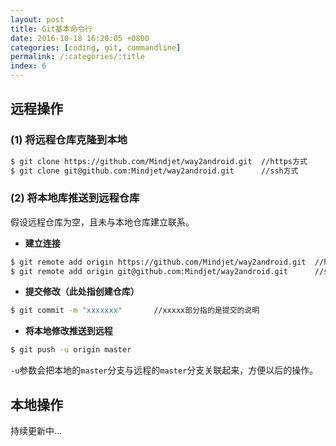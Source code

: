 ```yaml
---
layout: post
title: Git基本命令行
date: 2016-10-18 16:20:05 +0800
categories: [coding, git, commandline]
permalink: /:categories/:title
index: 6
---
```


## 远程操作

### (1) 将远程仓库克隆到本地

```bash
$ git clone https://github.com/Mindjet/way2android.git  //https方式
$ git clone git@github.com:Mindjet/way2android.git      //ssh方式
```

### (2) 将本地库推送到远程仓库
假设远程仓库为空，且未与本地仓库建立联系。  

- **建立连接**  

```bash
$ git remote add origin https://github.com/Mindjet/way2android.git  //https方式
$ git remote add origin git@github.com:Mindjet/way2android.git      //ssh方式
```
- **提交修改（此处指创建仓库）**

```bash
$ git commit -m "xxxxxxx"       //xxxxx部分指的是提交的说明
```

- **将本地修改推送到远程**

```bash
$ git push -u origin master
```
`-u`参数会把本地的`master`分支与远程的`master`分支关联起来，方便以后的操作。


## 本地操作

持续更新中...




